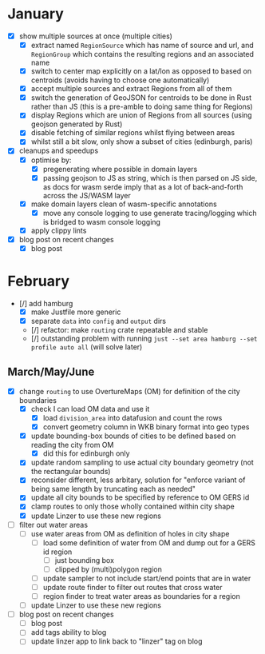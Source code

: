 # January

* [x] show multiple sources at once (multiple cities)
    * [x] extract named `RegionSource` which has name of source and url, and `RegionGroup` which contains the resulting regions and an associated name
    * [x] switch to center map explicitly on a lat/lon as opposed to based on centroids (avoids having to choose one automatically)
    * [x] accept multiple sources and extract Regions from all of them
    * [x] switch the generation of GeoJSON for centroids to be done in Rust rather than JS (this is a pre-amble to doing same thing for Regions)
    * [x] display Regions which are union of Regions from all sources (using geojson generated by Rust)
    * [x] disable fetching of similar regions whilst flying between areas
    * [x] whilst still a bit slow, only show a subset of cities (edinburgh, paris)

* [x] cleanups and speedups
    * [x] optimise by:
        * [x] pregenerating where possible in domain layers
        * [x] passing geojson to JS as string, which is then parsed on JS side, as docs for wasm serde imply that as a lot of back-and-forth across the JS/WASM layer
    * [x] make domain layers clean of wasm-specific annotations
        * [x] move any console logging to use generate tracing/logging which is bridged to wasm console logging
    * [x] apply clippy lints

* [x] blog post on recent changes
    * [x] blog post

# February

* [/] add hamburg
    * [x] make Justfile more generic
    * [x] separate `data` into `config` and `output` dirs
    * [/] refactor: make `routing` crate repeatable and stable
    * [/] outstanding problem with running `just --set area hamburg --set profile auto all` (will solve later)

## March/May/June

* [x] change `routing` to use OvertureMaps (OM) for definition of the city boundaries
  * [x] check I can load OM data and use it
    * [x] load `division_area` into datafusion and count the rows
    * [x] convert geometry column in WKB binary format into geo types
  * [x] update bounding-box bounds of cities to be defined based on reading the city from OM
    * [x] did this for edinburgh only
  * [x] update random sampling to use actual city boundary geometry (not the rectangular bounds)
  * [x] reconsider different, less arbitary, solution for "enforce variant of being same length by truncating each as needed" 
  * [x] update all city bounds to be specified by reference to OM GERS id
  * [x] clamp routes to only those wholly contained within city shape
  * [x] update Linzer to use these new regions

* [ ] filter out water areas
  * [ ] use water areas from OM as definition of holes in city shape
    * [ ] load some definition of water from OM and dump out for a GERS id region
      * [ ] just bounding box
      * [ ] clipped by (multi)polygon region
    * [ ] update sampler to not include start/end points that are in water
    * [ ] update route finder to filter out routes that cross water
    * [ ] region finder to treat water areas as boundaries for a region
  * [ ] update Linzer to use these new regions

* [ ] blog post on recent changes
    * [ ] blog post
    * [ ] add tags ability to blog
    * [ ] update linzer app to link back to "linzer" tag on blog
